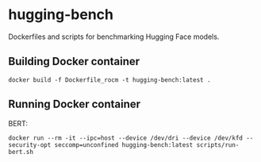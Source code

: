 # hugging-bench
Dockerfiles and scripts for benchmarking Hugging Face models.

## Building Docker container

```
docker build -f Dockerfile_rocm -t hugging-bench:latest .
```

## Running Docker container

BERT:
```
docker run --rm -it --ipc=host --device /dev/dri --device /dev/kfd --security-opt seccomp=unconfined hugging-bench:latest scripts/run-bert.sh
```